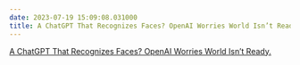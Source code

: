```yaml
---
date: 2023-07-19 15:09:08.031000
title: A ChatGPT That Recognizes Faces? OpenAI Worries World Isn’t Ready.
---
```


[A ChatGPT That Recognizes Faces? OpenAI Worries World Isn’t Ready.](https://www.nytimes.com/2023/07/18/technology/openai-chatgpt-facial-recognition.html)